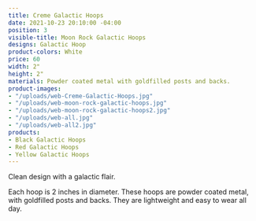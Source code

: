 ```yaml
---
title: Creme Galactic Hoops
date: 2021-10-23 20:10:00 -04:00
position: 3
visible-title: Moon Rock Galactic Hoops
designs: Galactic Hoop
product-colors: White
price: 60
width: 2"
height: 2"
materials: Powder coated metal with goldfilled posts and backs.
product-images:
- "/uploads/web-Creme-Galactic-Hoops.jpg"
- "/uploads/web-moon-rock-galactic-hoops.jpg"
- "/uploads/web-moon-rock-galactic-hoops2.jpg"
- "/uploads/web-all.jpg"
- "/uploads/web-all2.jpg"
products:
- Black Galactic Hoops
- Red Galactic Hoops
- Yellow Galactic Hoops
---
```


Clean design with a galactic flair.

Each hoop is 2 inches in diameter. These hoops are powder coated metal, with goldfilled posts and backs. They are lightweight and easy to wear all day.